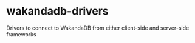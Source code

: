 wakandadb-drivers
=================

Drivers to connect to WakandaDB from either client-side and server-side frameworks
